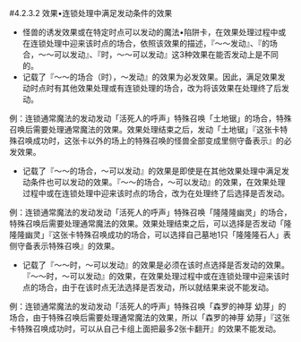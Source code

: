 #4.2.3.2        效果•连锁处理中满足发动条件的效果
* 怪兽的诱发效果或在特定时点可以发动的魔法•陷阱卡，在效果处理过程中或在连锁处理中迎来该时点的场合，依照该效果的描述，『～～发动』、『的场合，～～可以发动』、『时，～～可以发动』这3种效果在能否发动上是不同的。
* 记载了『～～的场合（时），～发动』的效果为必发效果。因此，满足效果发动时点时有其他效果处理或有连锁处理的场合，改为将该效果在处理终了后发动。

例：连锁通常魔法的发动发动「活死人的呼声」特殊召唤「土地锯」的场合，特殊召唤后需要处理通常魔法的效果。效果处理结束之后，发动「土地锯」『这张卡特殊召唤成功时，这张卡以外的场上的特殊召唤的怪兽全部变成里侧守备表示』的必发效果。
* 记载了『～～的场合，～可以发动』的效果是即使是在其他效果处理中满足发动条件也可以发动的效果。『～～的场合，～可以发动』的效果，在效果处理过程中或在连锁处理中迎来该时点的场合，改为在处理终了后选择是否发动。

例：连锁通常魔法的发动发动「活死人的呼声」特殊召唤「隆隆隆幽灵」的场合，特殊召唤后需要处理通常魔法的效果。效果处理结束之后，可以选择是否发动「隆隆隆幽灵」『这张卡特殊召唤成功的场合，可以选择自己墓地1只「隆隆隆石人」表侧守备表示特殊召唤』的效果。
* 记载了『～～时，～可以发动』的效果是必须在该时点选择是否发动的效果。『～～时，～可以发动』的效果，在效果处理过程中或在连锁处理中迎来该时点的场合，由于在该时点无法选择是否发动，所以就结果来说不能发动。

例：连锁通常魔法的发动发动「活死人的呼声」特殊召唤「森罗的神芽 幼芽」的场合，由于特殊召唤后需要处理通常魔法的效果，所以「森罗的神芽 幼芽」『这张卡特殊召唤成功时，可以从自己卡组上面把最多2张卡翻开』的效果不能发动。
